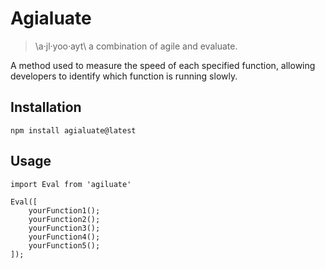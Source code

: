# Agialuate
> \a·jl·yoo·ayt\ a combination of agile and evaluate.

A method used to measure the speed of each specified function, allowing developers to identify which function is running slowly.

## Installation

```
npm install agialuate@latest
```

## Usage

```
import Eval from 'agiluate'

Eval([
    yourFunction1();
    yourFunction2();
    yourFunction3();
    yourFunction4();
    yourFunction5();
]);
```
